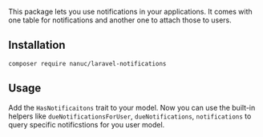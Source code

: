 This package lets you use notifications in your applications.
It comes with one table for notifications and another one to attach those to users.


## Installation
`composer require nanuc/laravel-notifications`

## Usage
Add the `HasNotificaitons` trait to your model.
Now you can use the built-in helpers like `dueNotificationsForUser`, `dueNotifications`, `notifications` to query specific notificstions for you user model.
